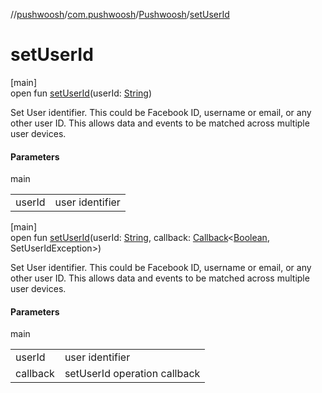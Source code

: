 //[pushwoosh](../../../index.md)/[com.pushwoosh](../index.md)/[Pushwoosh](index.md)/[setUserId](set-user-id.md)

# setUserId

[main]\
open fun [setUserId](set-user-id.md)(userId: [String](https://developer.android.com/reference/kotlin/java/lang/String.html))

Set User identifier. This could be Facebook ID, username or email, or any other user ID. This allows data and events to be matched across multiple user devices.

#### Parameters

main

| | |
|---|---|
| userId | user identifier |

[main]\
open fun [setUserId](set-user-id.md)(userId: [String](https://developer.android.com/reference/kotlin/java/lang/String.html), callback: [Callback](../../com.pushwoosh.function/-callback/index.md)&lt;[Boolean](https://developer.android.com/reference/kotlin/java/lang/Boolean.html), SetUserIdException&gt;)

Set User identifier. This could be Facebook ID, username or email, or any other user ID. This allows data and events to be matched across multiple user devices.

#### Parameters

main

| | |
|---|---|
| userId | user identifier |
| callback | setUserId operation callback |
